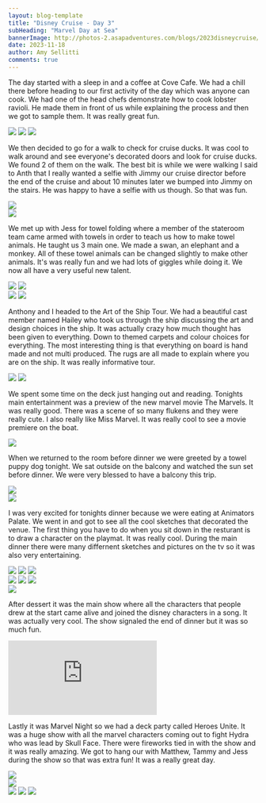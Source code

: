 ```yaml
---
layout: blog-template
title: "Disney Cruise - Day 3"
subHeading: "Marvel Day at Sea"
bannerImage: http://photos-2.asapadventures.com/blogs/2023disneycruise/2023-11-17/PXL_20231118_090638540.jpg
date: 2023-11-18
author: Amy Sellitti
comments: true
---
```


The day started with a sleep in and a coffee at Cove Cafe. We had a chill there before heading to our first activity of the day which was anyone can cook. We had one of the head chefs demonstrate how to cook lobster ravioli. He made them in front of us while explaining the process and then we got to sample them. It was really great fun.

<div class="grid-1l-2w">
  <img src="http://photos-2.asapadventures.com/blogs/2023disneycruise/2023-11-17/PXL_20231117_233457385.jpg"/>
  <img src="http://photos-2.asapadventures.com/blogs/2023disneycruise/2023-11-17/PXL_20231118_000219930.jpg"/>
  <img src="http://photos-2.asapadventures.com/blogs/2023disneycruise/2023-11-17/PXL_20231118_001601297.jpg"/>
</div>

We then decided to go for a walk to check for cruise ducks. It was cool to walk around and see everyone's decorated doors and look for cruise ducks. We found 2 of them on the walk. The best bit is while we were walking I said to Anth that I really wanted a selfie with Jimmy our cruise director before the end of the cruise and about 10 minutes later we bumped into Jimmy on the stairs. He was happy to have a selfie with us though. So that was fun.

<div class="center-image"><img src="http://photos-2.asapadventures.com/blogs/2023disneycruise/2023-11-17/PXL_20231118_010903725.jpg" /></div>
<div class="center-image"><img src="http://photos-2.asapadventures.com/blogs/2023disneycruise/2023-11-17/PXL_20231118_022623315.jpg" /></div>

We met up with Jess for towel folding where a member of the stateroom team came armed with towels in order to teach us how to make towel animals. He taught us 3 main one. We made a swan, an elephant and a monkey. All of these towel animals can be changed slightly to make other animals. It's was really fun and we had lots of giggles while doing it. We now all have a very useful new talent.

<div class="grid-2c">
  <img src="http://photos-2.asapadventures.com/blogs/2023disneycruise/2023-11-17/PXL_20231118_030537833.MP.jpg"/>
  <img src="http://photos-2.asapadventures.com/blogs/2023disneycruise/2023-11-17/PXL_20231118_031043895.jpg"/>
</div>
<div class="grid-2c">
  <img src="http://photos-2.asapadventures.com/blogs/2023disneycruise/2023-11-17/PXL_20231118_031404853.jpg"/>
  <img src="http://photos-2.asapadventures.com/blogs/2023disneycruise/2023-11-17/PXL_20231118_032227645.MP.jpg"/>
</div>

Anthony and I headed to the Art of the Ship Tour. We had a beautiful cast member named Hailey who took us through the ship discussing the art and design choices in the ship. It was actually crazy how much thought has been given to everything. Down to themed carpets and colour choices for everything. The most interesting thing is that everything on board is hand made and not multi produced. The rugs are all made to explain where you are on the ship. It was really informative tour.

<div class="grid-2c">
  <img src="http://photos-2.asapadventures.com/blogs/2023disneycruise/2023-11-17/PXL_20231118_040939043.jpg"/>
  <img src="http://photos-2.asapadventures.com/blogs/2023disneycruise/2023-11-17/PXL_20231118_041139773.jpg"/>
</div>

We spent some time on the deck just hanging out and reading. Tonights main entertainment was a preview of the new marvel movie The Marvels. It was really good. There was a scene of so many flukens and they were really cute. I also really like Miss Marvel. It was really cool to see a movie premiere on the boat.

<div class="center-image"><img src="http://photos-2.asapadventures.com/blogs/2023disneycruise/2023-11-17/PXL_20231118_081451972.jpg" /></div>

When we returned to the room before dinner we were greeted by a towel puppy dog tonight. We sat outside on the balcony and watched the sun set before dinner. We were very blessed to have a balcony this trip.

<div class="center-image"><img src="http://photos-2.asapadventures.com/blogs/2023disneycruise/2023-11-17/PXL_20231118_082253086.jpg" /></div>
<div class="center-image"><img src="http://photos-2.asapadventures.com/blogs/2023disneycruise/2023-11-17/PXL_20231118_085945590.jpg" /></div>

I was very excited for tonights dinner because we were eating at Animators Palate. We went in and got to see all the cool sketches that decorated the venue. The first thing you have to do when you sit down in the resturant is to draw a character on the playmat. It was really cool. During the main dinner there were many differnent sketches and pictures on the tv so it was also very entertaining.

<div class="grid-3c">
  <img src="http://photos-2.asapadventures.com/blogs/2023disneycruise/2023-11-17/PXL_20231118_090638540.jpg"/>
  <img src="http://photos-2.asapadventures.com/blogs/2023disneycruise/2023-11-17/PXL_20231118_092031103.jpg"/>
  <img src="http://photos-2.asapadventures.com/blogs/2023disneycruise/2023-11-17/PXL_20231118_093331789.MP.jpg"/>
</div>
<div class="grid-3c">
  <img src="http://photos-2.asapadventures.com/blogs/2023disneycruise/2023-11-17/PXL_20231118_090907986.jpg"/>
  <img src="http://photos-2.asapadventures.com/blogs/2023disneycruise/2023-11-17/PXL_20231118_094514518.MP.jpg"/>
  <img src="http://photos-2.asapadventures.com/blogs/2023disneycruise/2023-11-17/PXL_20231118_094619263.jpg"/>
</div>
<div class="center-image"><img src="http://photos-2.asapadventures.com/blogs/2023disneycruise/2023-11-17/PXL_20231118_104012358.jpg" /></div>

After dessert it was the main show where all the characters that people drew at the start came alive and joined the disney characters in a song. It was actually very cool. The show signaled the end of dinner but it was so much fun.

<div class="center-video"><iframe src="https://www.youtube.com/embed/qfERMKMA9mI" frameborder="0" allowfullscreen></iframe></div>

Lastly it was Marvel Night so we had a deck party called Heroes Unite. It was a huge show with all the marvel characters coming out to fight Hydra who was lead by Skull Face. There were fireworks tied in with the show and it was really amazing. We got to hang our with Matthew, Tammy and Jess during the show so that was extra fun! It was a really great day.

<div class="center-image"><img src="http://photos-2.asapadventures.com/blogs/2023disneycruise/2023-11-17/PXL_20231118_113638005.jpg" /></div>
<div class="center-image"><img src="http://photos-2.asapadventures.com/blogs/2023disneycruise/2023-11-17/PXL_20231118_113736713.jpg" /></div>
<div class="grid-3c">
  <img src="http://photos-2.asapadventures.com/blogs/2023disneycruise/2023-11-17/PXL_20231118_115256373.jpg"/>
  <img src="http://photos-2.asapadventures.com/blogs/2023disneycruise/2023-11-17/PXL_20231118_115602955.jpg"/>
  <img src="http://photos-2.asapadventures.com/blogs/2023disneycruise/2023-11-17/PXL_20231118_120012482.MP.jpg"/>
</div>
